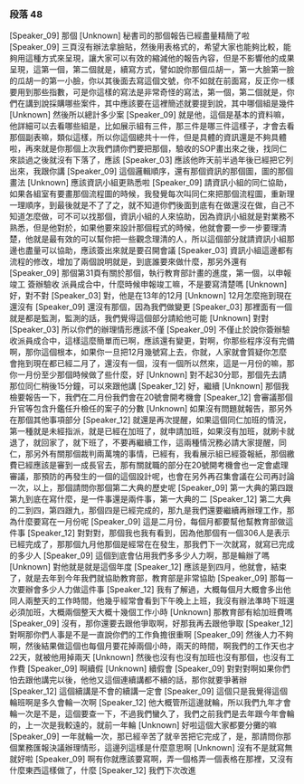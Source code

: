 ### 段落 48

[Speaker_09] 那個
[Unknown] 秘書司的那個報告已經盡量精簡了啦
[Speaker_09] 三頁沒有辦法拿臉貼，然後用表格式的，希望大家也能夠比較，能夠用這種方式來呈現，讓大家可以有效的縮減他的報告內容，但是不影響他的成果呈現，這第一個，第二個就是，續寫方式，譬如說你那個瓜胡一，第一大臉第一臉的瓜胡一的第一小臉，你以其後面去寫這個文號，你不如就在前面寫，反正你一樣要用到那些指數，可是你這樣的寫法是非常奇怪的寫法，第一個，第二個就是，你們在講到說採購哪些案件，其中應該要在這裡簡述就要提到說，其中哪個組是幾件
[Unknown] 然後所以總計多少案
[Speaker_09] 就是他，這個是基本的資料嘛，他詳細可以去看哪些組是，比如展示組有三件，那三件是哪三件這樣子，才會去看那個副表嘛，類似這樣，所以你這個總共十一件，但是具體的資訊還是不夠具體啦，再來就是你那個上次我們請你們要把那個，驗收的SOP畫出來之後，找同仁來談過之後就沒有下落了，應該
[Speaker_03] 應該他昨天前半過年後已經把它列出來，我跟你講
[Speaker_09] 這個邏輯順序，還有那個資訊的那個圖，圖的那個畫法
[Unknown] 應該資訊小組更熟悉啦
[Speaker_09] 請資訊小組的同仁協助，如果各組室有要畫那個流程圖的時候，我發覺每次叫同仁來把那個流程圖，重新理一理順序，到最後就是不了了之，就不知道你們後面到底有在做還沒在做，自己不知道怎麼做，可不可以找那個，資訊小組的人來協助，因為資訊小組就是對業務不熟悉，但是他對於，如果他要來設計那個程式的時候，他就會要一步一步要理清楚，他就是最有效的可以幫你把一些觀念理清的人，所以這個部分就請資訊小組那邊也盡量可以協助，應該簽出來就是要召開會議
[Speaker_03] 資訊小組這邊都有流程的修改，增加了兩個說明就是，到底誰要來做什麼，那另外還有
[Speaker_09] 那個第31頁有關於那個，執行教育部計畫的進度，第一個，以申報竣工 簽辦驗收 派員成合中，什麼時候申報竣工嘛，不是要寫清楚嗎
[Unknown] 好，對不對
[Speaker_03] 對，他是在13年的12月
[Unknown] 12月怎麼拖到現在還沒有
[Speaker_09] 還沒有那個，因為我們做變更
[Speaker_03] 那裡面有一個就是都是監測，監測的話，我們覺得這個部分請給他可能
[Unknown] 對對
[Speaker_03] 所以你們的辦理情形應該不僅
[Speaker_09] 不僅止於說你簽辦驗收派員成合中，這樣這麼簡單而已啊，應該還有變更，對啊，你那些程序沒有完備啊，那你這個根本，如果你一旦把12月幾號寫上去，你就，人家就會質疑你怎麼會拖到現在都已經二月了，還沒有一個，沒有一個所以然來，這是一月份的嘛，那你一月份至少那個時候做了些什麼，好
[Unknown] 對不起30分耶，那個先去請那位同仁稍後15分鐘，可以來跟他講
[Speaker_12] 好，繼續
[Unknown] 那個我檢要報告一下，我們在二月份我們會在20號會開考機會
[Speaker_12] 會審議那個升官等包含升鑑任升檢任的案子的分數
[Unknown] 如果沒有問題就報告，那另外在那個其他事項部分
[Speaker_12] 就還是再次提醒，如果這個同仁加班的情況，第一種就是未經指派，就是已經在加班了，就申請加班，如果沒有加班，就刷卡就退了，就回家了，就下班了，不要再繼續工作，這兩種情況務必請大家提醒，同仁，那另外有關那個裁判兩萬塊的事情，已經有，我看展示組已經簽報紙，那個繳費已經應該是審到一成長官去，那有關就職的部分在20號開考機會也一定會處理審議，那預防的再發生的一個的這個設計呢，也會在另外再召集會議在公司再討論一次，以上，那個請問你那個第二大典的歷史呢
[Speaker_09] 第一大典的第四跟第九到底在寫什麼，是一件事還是兩件事，第一大典的二
[Speaker_12] 第二大典的二到四，第四跟九，那個四是已經完成的，那九是我們還要繼續再辦理工作，那為什麼要寫在一月份呢
[Speaker_09] 這是二月份，每個月都要幫他幫教育部做這件事
[Speaker_12] 對對對，那個我也我有看到，因為他那個有一個306人是表示已經完成了，那那個九月他那個是經常在在發生，那我們下一次就寫，就寫已完成的多少人
[Speaker_09] 這個到底會佔用我們多多少人力啊，那是輪辦了嗎
[Unknown] 對他就是就是這個年度
[Speaker_12] 應該是到四月，他就會，結束了，就是去年到今年我們就協助教育部，教育部是非常協助
[Speaker_09] 那每一次要辦會多少人力做這件事
[Speaker_12] 我有了解過，大概每個月大概會多出他同人兩整天的工作時間，他幾乎經常會看到下午晚上上班，我沒有辦法準時下班還必須加班，大概兩個整天大概十幾個工作小時
[Unknown] 那教育部有給加班費嗎
[Speaker_09] 沒有，那你還要去跟他爭取啊，好那我再去跟他爭取
[Speaker_12] 對啊那你們人事是不是一直說你們的工作負擔很重啊
[Speaker_09] 然後人力不夠啊，然後結果做這個也每個月要花掉兩個小時，兩天的時間，啊我們的工作天也才22天，就被他用掉兩天
[Unknown] 然後也沒有也沒有加班也沒有那個，也沒有工作費
[Speaker_09] 啊續假
[Unknown] 續假會
[Speaker_09] 對對對啊如果你們怕去跟他講完以後，他他又這個連續講都不續的話，那你就要爭著辦
[Speaker_12] 這個續講是不會的續講一定會
[Speaker_09] 這個只是我覺得這個輪班啊是多久會輪一次啊
[Speaker_12] 他大概管所這邊就輪，所以我們九年才會輪一次是不是，這個要查一下，不過我們蠻久了，我們之前我們是去年跟今年會輪的，上一次是我較遠的，就前一年輪
[Unknown] 好啦這個大家都要分攤的嘛
[Speaker_09] 一年就輪一次，那已經辛苦了就辛苦把它完成了，是，那請問你那個業務匯報決議辦理情形，這邊列這樣是什麼意思啊
[Unknown] 沒有不是就寫無就好啦
[Speaker_09] 啊有你就應該要寫啊，弄一個格弄一個表格在那裡，又沒有什麼東西這樣做了，什麼
[Speaker_12] 我們下次改進